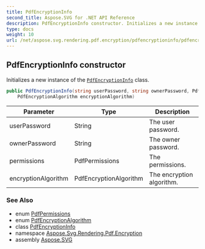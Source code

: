```yaml
---
title: PdfEncryptionInfo
second_title: Aspose.SVG for .NET API Reference
description: PdfEncryptionInfo constructor. Initializes a new instance of the PdfEncryptionInfo class
type: docs
weight: 10
url: /net/aspose.svg.rendering.pdf.encryption/pdfencryptioninfo/pdfencryptioninfo/
---
```

## PdfEncryptionInfo constructor

Initializes a new instance of the [`PdfEncryptionInfo`](../) class.

```csharp
public PdfEncryptionInfo(string userPassword, string ownerPassword, PdfPermissions permissions, 
    PdfEncryptionAlgorithm encryptionAlgorithm)
```

| Parameter | Type | Description |
| --- | --- | --- |
| userPassword | String | The user password. |
| ownerPassword | String | The owner password. |
| permissions | PdfPermissions | The permissions. |
| encryptionAlgorithm | PdfEncryptionAlgorithm | The encryption algorithm. |

### See Also

* enum [PdfPermissions](../../pdfpermissions/)
* enum [PdfEncryptionAlgorithm](../../pdfencryptionalgorithm/)
* class [PdfEncryptionInfo](../)
* namespace [Aspose.Svg.Rendering.Pdf.Encryption](../../../aspose.svg.rendering.pdf.encryption/)
* assembly [Aspose.SVG](../../../)
